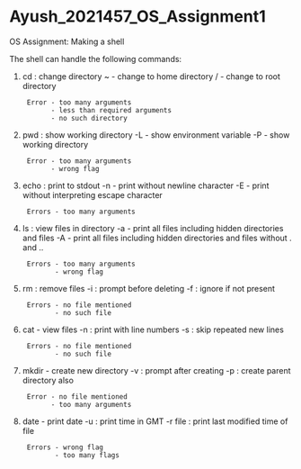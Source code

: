 # Ayush_2021457_OS_Assignment1
OS Assignment: Making a shell

The shell can handle the following commands:
1. cd : change directory
        ~ - change to home directory
        / - change to root directory

        Error - too many arguments
              - less than required arguments 
              - no such directory

2. pwd : show working directory
        -L - show environment variable
        -P - show working directory

        Error - too many arguments
              - wrong flag

3. echo : print to stdout
        -n - print without newline character
        -E - print without interpreting escape character

        Errors - too many arguments

4. ls : view files in directory 
        -a - print all files including hidden directories and files
        -A - print all files including hidden directories and files without . and ..

        Errors - too many arguments
               - wrong flag

5. rm : remove files
        -i : prompt before deleting
        -f : ignore if not present

        Errors - no file mentioned 
               - no such file

6. cat - view files
        -n : print with line numbers
        -s : skip repeated new lines

        Errors - no file mentioned
               - no such file

7. mkdir - create new directory
        -v : prompt after creating
        -p : create parent directory also

        Error - no file mentioned 
              - too many arguments

8. date - print date
        -u : print time in GMT
        -r file : print last modified time of file

        Errors - wrong flag
               - too many flags

